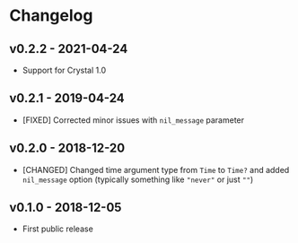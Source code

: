 # Changelog

## v0.2.2 - 2021-04-24

*   Support for Crystal 1.0

## v0.2.1 - 2019-04-24

*   \[FIXED] Corrected minor issues with `nil_message` parameter

## v0.2.0 - 2018-12-20

*   \[CHANGED] Changed time argument type from `Time` to `Time?` and added `nil_message` option (typically something like `"never"` or just `""`)

## v0.1.0 - 2018-12-05

*   First public release
